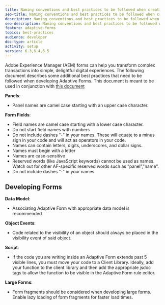 ```yaml
---
title: Naming conventions and best practices to be followed when creating adaptive forms
seo-title: Naming conventions and best practices to be followed when creating adaptive forms
description: Naming conventions and best practices to be followed when creating adaptive forms
seo-description: Naming conventions and best practices to be followed when creating adaptive forms
feature: adaptive-forms
topics: best-practices
audience: developer
doc-type: article
activity: setup
version: 6.3,6.4,6.5
---
```


Adobe Experience Manager (AEM) forms can help you transform complex transactions into simple, delightful digital experiences. The following document describes some additional best practices that need to be followed when developing Adaptive Forms. This document is meant to be used in conjunction with [this document](https://helpx.adobe.com/experience-manager/6-3/forms/using/adaptive-forms-best-practices.html#Overview)


**Panels**:

* Panel names are camel case starting with an upper case character.

**Form Fields**:

* Field names are camel case starting with a lower case character.
* Do not start field names with numbers
* Do not include dashes “-” in your names. These will equate to a minus sign in your code and will act as operators in     your code.
* Names can contain letters, digits, underscores, and dollar signs.
* Names must begin with a letter
* Names are case-sensitive
* Reserved words (like JavaScript keywords) cannot be used as names. Watch out for other AF-specific reserved words such   as “panel”,"name".
* Do not include dashes “-” in your names

## Developing Forms

**Data Model**:

* Associating Adaptive Form with appropriate data model is recommended

**Object Events**:

* Code related to the visibility of an object should always be placed in the visibility event of said object.

**Script**:

* If the code you are writing inside an Adaptive Form extends past 5 visible lines, you must move your code to a Client    Library. Ideally, add your function to the client library and then add the appropriate jsdoc tags to allow the           function to be visible in the Adaptive Form rule editor.

**Large Forms**:

* Form fragments should be considered when developing large forms. Enable lazy loading of form fragments for faster load   times.

    

